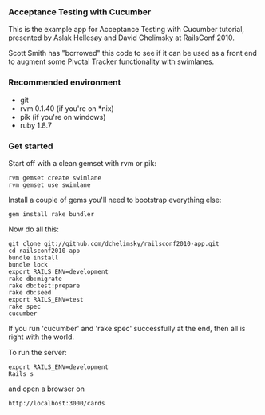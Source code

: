 ### Acceptance Testing with Cucumber

This is the example app for Acceptance Testing with Cucumber tutorial,
presented by Aslak Hellesøy and David Chelimsky at RailsConf 2010.

Scott Smith has "borrowed" this code to see if it can be used
as a front end to augment some Pivotal Tracker functionality
with swimlanes.

### Recommended environment

* git
* rvm 0.1.40 (if you're on *nix)
* pik (if you're on windows)
* ruby 1.8.7

### Get started

Start off with a clean gemset with rvm or pik:

    rvm gemset create swimlane
    rvm gemset use swimlane

Install a couple of gems you'll need to bootstrap everything else:

    gem install rake bundler

Now do all this:

    git clone git://github.com/dchelimsky/railsconf2010-app.git
    cd railsconf2010-app
    bundle install
    bundle lock
    export RAILS_ENV=development
    rake db:migrate
    rake db:test:prepare
    rake db:seed
    export RAILS_ENV=test
    rake spec
    cucumber

If you run 'cucumber' and 'rake spec' successfully at the end, then all is right with
the world.

To run the server:

    export RAILS_ENV=development
    Rails s

  and open a browser on

    http://localhost:3000/cards

